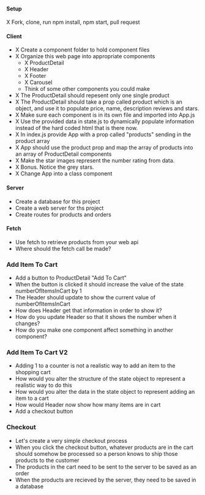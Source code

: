 #### Setup
X Fork, clone, run npm install, npm start, pull request

#### Client
 * X Create a component folder to hold component files
 * X Organize this web page into appropriate components
   * X ProductDetail
   * X Header
   * X Footer
   * X Carousel
   * Think of some other components you could make
* X The ProductDetail should repesent only one single product
* X The ProductDetail should take a prop called product which is an object, and use it to populate price, name, description reviews and stars.
* X Make sure each component is in its own file and imported into App.js
* X Use the provided data in state.js to dynamically populate information instead of the hard coded html that is there now.
* X In index.js provide App with a prop called "products" sending in the product array 
* X App should use the product prop and map the array of products into an array of ProductDetail components
* X Make the star images represent the number rating from data.
* X Bonus. Notice the grey stars.
* X Change App into a class component

#### Server
* Create a database for this project
* Create a web server for ths project
* Create routes for products and orders


#### Fetch
* Use fetch to retrieve products from your web api
* Where should the fetch call be made?


### Add Item To Cart
* Add a button to ProductDetail "Add To Cart"
* When the button is clicked it should increase the value of the state numberOfItemsInCart by 1
* The Header should update to show the current value of numberOfItemsInCart
* How does Header get that information in order to show it?
* How do you update Header so that it shows the number when it changes?
* How do you make one component affect something in another component?


### Add Item To Cart V2
* Adding 1 to a counter is not a realistic way to add an item to the shopping cart
* How would you alter the structure of the state object to represent a realistic way to do this
* How would you alter the data in the state object to represent adding an item to a cart
* How would Header now show how many items are in cart
* Add a checkout button

### Checkout
* Let's create a very simple checkout process
* When you click the checkout button, whatever products are in the cart should somehow be processed so a person knows to ship those products to the customer
* The products in the cart need to be sent to the server to be saved as an order
* When the products are recieved by the server, they need to be saved in a database 



